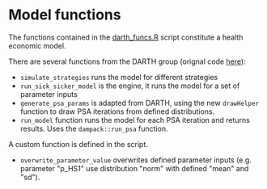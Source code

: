 # Model functions

The functions contained in the [darth_funcs.R](https://github.com/RobertASmithBresMed/plumberHE/blob/main/R/darth_funcs.R) script constitute a health economic model.

There are several functions from the DARTH group (orignal code [here](https://github.com/DARTH-git)):
- `simulate_strategies` runs the model for different strategies
- `run_sick_sicker_model` is the engine, it runs the model for a set of parameter inputs
- `generate_psa_params` is adapted from DARTH, using the new `drawHelper` function to draw PSA iterations from defined distributions.
- `run_model` function runs the model for each PSA iteration and returns results. Uses the `dampack::run_psa` function.

A custom function is defined in the script.
- `overwrite_parameter_value` overwrites defined parameter inputs (e.g. parameter "p_HS1" use distribution "norm" with defined "mean" and "sd").

